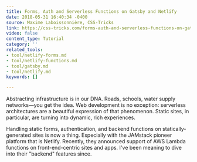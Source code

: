 ```yaml
---
title: Forms, Auth and Serverless Functions on Gatsby and Netlify
date: 2018-05-31 16:40:34 -0400
source: Maxime Laboissonnière, CSS-Tricks
link: https://css-tricks.com/forms-auth-and-serverless-functions-on-gatsby-and-netlify/
video: false
content_type: Tutorial
category: ''
related_tools:
- tool/netlify-forms.md
- tool/netlify-functions.md
- tool/gatsby.md
- tool/netlify.md
keywords: []

---
```

Abstracting infrastructure is in our DNA. Roads, schools, water supply networks—you get the idea. Web development is no exception: serverless architectures are a beautiful expression of that phenomenon. Static sites, in particular, are turning into dynamic, rich experiences.

Handling static forms, authentication, and backend functions on statically-generated sites is now a thing. Especially with the JAMstack pioneer platform that is Netlify. Recently, they announced support of AWS Lambda functions on front-end-centric sites and apps. I've been meaning to dive into their "backend" features since.